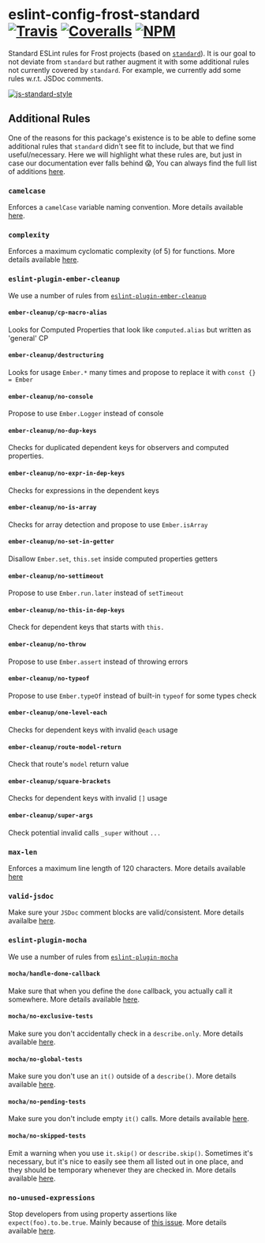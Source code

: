 [ci-img]: https://travis-ci.org/ciena-frost/eslint-config-frost-standard.svg "Travis CI Build Status"
[ci-url]: https://travis-ci.org/ciena-frost/eslint-config-frost-standard

[cov-img]: https://coveralls.io/repos/github/ciena-frost/eslint-config-frost-standard/badge.svg?branch=master
[cov-url]: https://coveralls.io/github/ciena-frost/eslint-config-frost-standard

[npm-img]: https://img.shields.io/npm/v/eslint-config-frost-standard.svg "NPM Version"
[npm-url]: https://www.npmjs.com/package/eslint-config-frost-standard

# eslint-config-frost-standard <br /> [![Travis][ci-img]][ci-url] [![Coveralls][cov-img]][cov-url] [![NPM][npm-img]][npm-url]

Standard ESLint rules for Frost projects (based on [`standard`](https://github.com/feross/standard)).
It is our goal to not deviate from `standard` but rather augment it with some additional rules not currently covered
by `standard`. For example, we currently add some rules w.r.t. JSDoc comments.

[![js-standard-style](https://cdn.rawgit.com/feross/standard/master/badge.svg)](https://github.com/feross/standard)

## Additional Rules

One of the reasons for this package's existence is to be able to define some additional rules that `standard` didn't see fit to include, but that we find useful/necessary. Here we will highlight what these rules are, but just in case our documentation ever falls behind :scream:, You can always find the full list of additions [here](eslintrc.json).

### `camelcase`
Enforces a `camelCase` variable naming convention. More details available [here](http://eslint.org/docs/rules/camelcase).

### `complexity`
Enforces a maximum cyclomatic complexity (of 5) for functions. More details available [here](http://eslint.org/docs/rules/complexity).

### `eslint-plugin-ember-cleanup`
We use a number of rules from [`eslint-plugin-ember-cleanup`](https://github.com/onechiporenko/eslint-plugin-ember-cleanup)

#### `ember-cleanup/cp-macro-alias`
Looks for Computed Properties that look like `computed.alias` but written as 'general' CP

#### `ember-cleanup/destructuring`
Looks for usage `Ember.*` many times and propose to replace it with `const {} = Ember`

#### `ember-cleanup/no-console`
Propose to use `Ember.Logger` instead of console

#### `ember-cleanup/no-dup-keys`
Checks for duplicated dependent keys for observers and computed properties.

#### `ember-cleanup/no-expr-in-dep-keys`
Checks for expressions in the dependent keys

#### `ember-cleanup/no-is-array`
Checks for array detection and propose to use `Ember.isArray`

#### `ember-cleanup/no-set-in-getter`
Disallow `Ember.set`, `this.set` inside computed properties getters

#### `ember-cleanup/no-settimeout`
Propose to use `Ember.run.later` instead of `setTimeout`

#### `ember-cleanup/no-this-in-dep-keys`
Check for dependent keys that starts with `this.`

#### `ember-cleanup/no-throw`
Propose to use `Ember.assert` instead of throwing errors

#### `ember-cleanup/no-typeof`
Propose to use `Ember.typeOf` instead of built-in `typeof` for some types check

#### `ember-cleanup/one-level-each`
Checks for dependent keys with invalid `@each` usage

#### `ember-cleanup/route-model-return`
Check that route's `model` return value

#### `ember-cleanup/square-brackets`
Checks for dependent keys with invalid `[]` usage

#### `ember-cleanup/super-args`
Check potential invalid calls `_super` without `...`

### `max-len`
Enforces a maximum line length of 120 characters. More details available [here](http://eslint.org/docs/rules/max-len)

### `valid-jsdoc`
Make sure your `JSDoc` comment blocks are valid/consistent. More details availalbe [here](http://eslint.org/docs/rules/valid-jsdoc).

### `eslint-plugin-mocha`
We use a number of rules from [`eslint-plugin-mocha`](https://github.com/lo1tuma/eslint-plugin-mocha)

#### `mocha/handle-done-callback`
Make sure that when you define the `done` callback, you actually call it somewhere. More details available [here](https://github.com/lo1tuma/eslint-plugin-mocha/blob/master/docs/rules/handle-done-callback.md).

#### `mocha/no-exclusive-tests`
Make sure you don't accidentally check in a `describe.only`. More details available [here](https://github.com/lo1tuma/eslint-plugin-mocha/blob/master/docs/rules/no-exclusive-tests.md).

#### `mocha/no-global-tests`
Make sure you don't use an `it()` outside of a `describe()`. More details available [here](https://github.com/lo1tuma/eslint-plugin-mocha/blob/master/docs/rules/no-global-tests.md).

#### `mocha/no-pending-tests`
Make sure you don't include empty `it()` calls. More details available [here](https://github.com/lo1tuma/eslint-plugin-mocha/blob/master/docs/rules/no-pending-tests.md).

#### `mocha/no-skipped-tests`
Emit a warning when you use `it.skip()` or `describe.skip()`. Sometimes it's necessary, but it's nice to easily see them all listed out in one place, and they should be temporary whenever they are checked in. More details available [here](https://github.com/lo1tuma/eslint-plugin-mocha/blob/master/docs/rules/no-skipped-tests.md).

### `no-unused-expressions`
Stop developers from using property assertions like `expect(foo).to.be.true`. Mainly because of [this issue](https://github.com/chaijs/chai/issues/726).
More details available [here](http://eslint.org/docs/rules/no-unused-expressions).
